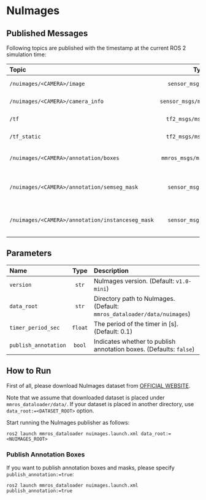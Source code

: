 # NuImages

## Published Messages

Following topics are published with the timestamp at the current ROS 2 simulation time:

| Topic                                            |             Type             | Description                                                                                |
| :----------------------------------------------- | :--------------------------: | :----------------------------------------------------------------------------------------- |
| `/nuimages/<CAMERA>/image`                       |   `sensor_msgs/msg/Image`    | Image data of each camera.                                                                 |
| `/nuimages/<CAMERA>/camera_info`                 | `sensor_msgs/msg/CameraInfo` | Camera Info data of each camera.                                                           |
| `/tf`                                            |   `tf2_msgs/msg/TFMessage`   | Transform of the ego vehicle.                                                              |
| `/tf_static`                                     |   `tf2_msgs/msg/TFMessage`   | Static transform of each sensor.                                                           |
| `/nuimages/<CAMERA>/annotation/boxes`            | `mmros_msgs/msg/BoxArray2d`  | 2D annotated boxes, which is published if `publish_annotation:=true`.                      |
| `/nuimages/<CAMERA>/annotation/semseg_mask`      |   `sensor_msgs/msg/Image`    | 2D annotated semantic segmentation mask, which is published if `publish_annotation:=true`. |
| `/nuimages/<CAMERA>/annotation/instanceseg_mask` |   `sensor_msgs/msg/Image`    | 2D annotated instance segmentation mask, which is published if `publish_annotation:=true`. |

## Parameters

| Name                 |  Type   | Description                                                             |
| :------------------- | :-----: | :---------------------------------------------------------------------- |
| `version`            |  `str`  | NuImages version. (Default: `v1.0-mini`)                                |
| `data_root`          |  `str`  | Directory path to NuImages. (Default: `mmros_dataloader/data/nuimages`) |
| `timer_period_sec`   | `float` | The period of the timer in [s]. (Default: 0.1)                          |
| `publish_annotation` | `bool`  | Indicates whether to publish annotation boxes. (Defaults: `false`)      |

## How to Run

First of all, please download NuImages dataset from [OFFICIAL WEBSITE](https://www.nuscenes.org/).

Note that we assume that downloaded dataset is placed under `mmros_dataloader/data/`.
If your dataset is placed in another directory, use `data_root:=<DATASET_ROOT>` option.

Start running the NuImages publisher as follows:

```shell
ros2 launch mmros_dataloader nuimages.launch.xml data_root:=<NUIMAGES_ROOT>
```

### Publish Annotation Boxes

If you want to publish annotation boxes and masks, please specify `publish_annotation:=true`:

```shell
ros2 launch mmros_dataloader nuimages.launch.xml publish_annotation:=true
```
